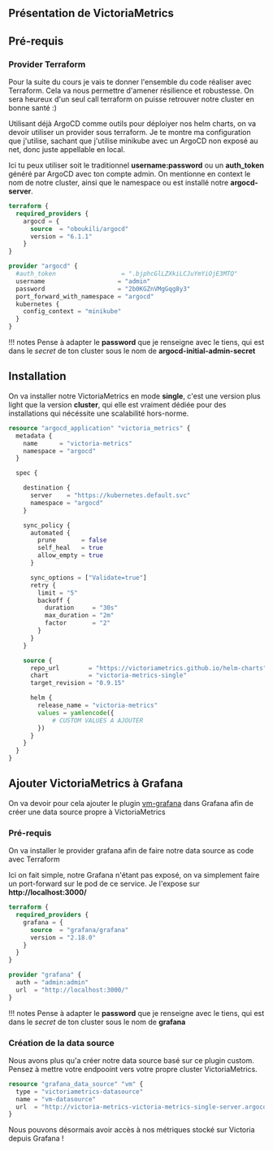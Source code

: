 ## Présentation de VictoriaMetrics
## Pré-requis
### Provider Terraform
Pour la suite du cours je vais te donner l'ensemble du code réaliser avec Terraform. Cela va nous permettre d'amener résilience et robustesse. On sera heureux d'un seul call terraform on puisse retrouver notre cluster en bonne santé :)

Utilisant déjà ArgoCD comme outils pour déploiyer nos helm charts, on va devoir utiliser un provider sous terraform. Je te montre ma configuration que j'utilise, sachant que j'utilise minikube avec un ArgoCD non exposé au net, donc juste appellable en local.


Ici tu peux utiliser soit le traditionnel **username:password** ou un **auth_token** généré par ArgoCD avec ton compte admin. On mentionne en context le nom de notre cluster, ainsi que le namespace ou est installé notre **argocd-server**.

```terraform linenums="1"
terraform {
  required_providers {
    argocd = {
      source  = "oboukili/argocd"
      version = "6.1.1"
    }
}

provider "argocd" {
  #auth_token                  = ".bjphcGlLZXkiLCJuYmYiOjE3MTQ"
  username                    = "admin"
  password                    = "2b0KGZnVMgGqg8y3"
  port_forward_with_namespace = "argocd"
  kubernetes {
    config_context = "minikube"
  }
}
```

!!! notes
    Pense à adapter le **password** que je renseigne avec le tiens, qui est dans le *secret* de ton cluster sous le nom de **argocd-initial-admin-secret**

## Installation


On va installer notre VictoriaMetrics en mode **single**, c'est une version plus light que la version **cluster**, qui elle est vraiment dédiée pour des installations qui nécéssite une scalabilité hors-norme.


```terraform linenums="1"
resource "argocd_application" "victoria_metrics" {
  metadata {
    name      = "victoria-metrics"
    namespace = "argocd"
  }

  spec {

    destination {
      server    = "https://kubernetes.default.svc"
      namespace = "argocd"
    }

    sync_policy {
      automated {
        prune       = false
        self_heal   = true
        allow_empty = true
      }

      sync_options = ["Validate=true"]
      retry {
        limit = "5"
        backoff {
          duration     = "30s"
          max_duration = "2m"
          factor       = "2"
        }
      }
    }

    source {
      repo_url        = "https://victoriametrics.github.io/helm-charts"
      chart           = "victoria-metrics-single"
      target_revision = "0.9.15"

      helm {
        release_name = "victoria-metrics"
        values = yamlencode({
            # CUSTOM VALUES A AJOUTER
        })
      }
    }
  }
}
```


## Ajouter VictoriaMetrics à Grafana
On va devoir pour cela ajouter le plugin [vm-grafana](https://github.com/VictoriaMetrics/grafana-datasource) dans Grafana afin de créer une data source propre à VictoriaMetrics

### Pré-requis
On va installer le provider grafana afin de faire notre data source as code avec Terraform

Ici on fait simple, notre Grafana n'étant pas exposé, on va simplement faire un port-forward sur le pod de ce service. Je l'expose sur **http://localhost:3000/**

```terraform linenums="1"
terraform {
  required_providers {
    grafana = {
      source  = "grafana/grafana"
      version = "2.18.0"
    }
  }
}

provider "grafana" {
  auth = "admin:admin"
  url  = "http://localhost:3000/"
}
```

!!! notes
    Pense à adapter le **password** que je renseigne avec le tiens, qui est dans le *secret* de ton cluster sous le nom de **grafana**

### Création de la data source

Nous avons plus qu'a créer notre data source basé sur ce plugin custom. Pensez à mettre votre endpooint vers votre propre cluster VictoriaMetrics.

```terraform linenums="1"
resource "grafana_data_source" "vm" {
  type = "victoriametrics-datasource"
  name = "vm-datasource"
  url  = "http://victoria-metrics-victoria-metrics-single-server.argocd.svc.cluster.local:8428"
}
```

Nous pouvons désormais avoir accès à nos métriques stocké sur Victoria depuis Grafana !